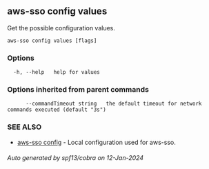 ## aws-sso config values

Get the possible configuration values.

```
aws-sso config values [flags]
```

### Options

```
  -h, --help   help for values
```

### Options inherited from parent commands

```
      --commandTimeout string   the default timeout for network commands executed (default "3s")
```

### SEE ALSO

* [aws-sso config](aws-sso_config.md)	 - Local configuration used for aws-sso.

###### Auto generated by spf13/cobra on 12-Jan-2024

